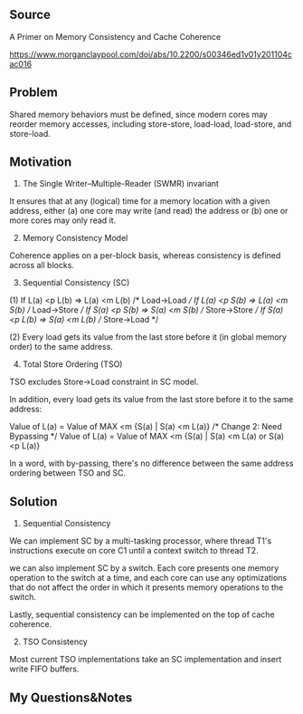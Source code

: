 ## Source

A Primer on Memory Consistency and Cache Coherence

https://www.morganclaypool.com/doi/abs/10.2200/s00346ed1v01y201104cac016

## Problem

Shared memory behaviors must be defined, since modern cores may reorder memory accesses, including store-store, load-load, load-store, and store-load.

## Motivation

1. The Single Writer–Multiple-Reader (SWMR) invariant

It ensures that at any (logical) time for a memory location with a given address, either (a) one core may write (and read) the address or (b) one or more cores may only read it.

2. Memory Consistency Model

Coherence applies on a per-block basis, whereas consistency is defined across all blocks. 

3. Sequential Consistency (SC)

(1) 
If L(a) <p L(b) ⇒ L(a) <m L(b)  /* Load→Load   */
If L(a) <p S(b) ⇒ L(a) <m S(b)  /* Load→Store  */
If S(a) <p S(b) ⇒ S(a) <m S(b)  /* Store→Store */
If S(a) <p L(b) ⇒ S(a) <m L(b)  /* Store→Load  */

(2) Every load gets its value from the last store before it (in global memory order) to the same address.

4. Total Store Ordering (TSO)

TSO excludes Store->Load constraint in SC model.

In addition, every load gets its value from the last store before it to the same address:

Value of L(a) = Value of MAX <m {S(a) | S(a) <m L(a)} /* Change 2: Need Bypassing  */
Value of L(a) = Value of MAX <m {S(a) | S(a) <m L(a) or S(a) <p L(a)}

In a word, with by-passing, there's no difference between the same address ordering between TSO and SC.

## Solution

1. Sequential Consistency

We can implement SC by a multi-tasking processor, where thread T1's instructions execute on core C1 until a context switch to thread T2.

we can also implement SC by a switch. Each core presents one memory operation to the switch at a time, and each core can use any optimizations that do not affect the order in which it presents memory operations to the switch.

Lastly, sequential consistency can be implemented on the top of cache coherence.

2. TSO Consistency

Most current TSO implementations take an SC implementation and insert write FIFO buffers.

## My Questions&Notes

